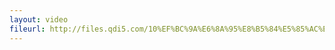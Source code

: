 ```yaml
---
layout: video
fileurl: http://files.qdi5.com/10%EF%BC%9A%E6%8A%95%E8%B5%84%E5%85%AC%E5%8B%9F%E5%9F%BA%E9%87%91%E9%83%BD%E6%9C%89%E5%93%AA%E4%BA%9B%E4%BC%98%E7%82%B9%E5%91%A2%EF%BC%9F.mp4
---
```

